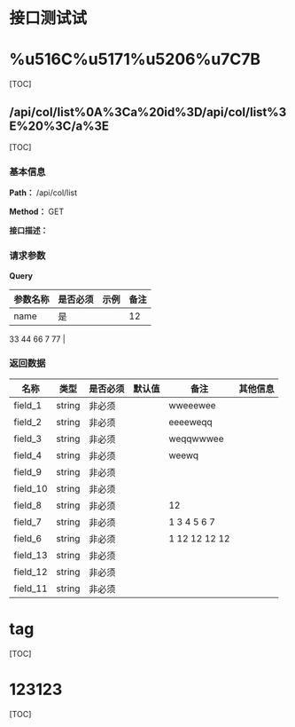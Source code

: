 
 <h1 class="curproject-name"> 接口测试试 </h1> 
 


# %u516C%u5171%u5206%u7C7B
[TOC]


## /api/col/list%0A%3Ca%20id%3D/api/col/list%3E%20%3C/a%3E
[TOC]

### 基本信息

**Path：** /api/col/list

**Method：** GET

**接口描述：**


### 请求参数
**Query**

| 参数名称  |  是否必须 | 示例  | 备注  |
| ------------ | ------------ | ------------ | ------------ |
| name | 是  |   |  12
33
44
66
7
77 |

### 返回数据

<table>
  <thead class="ant-table-thead">
    <tr>
      <th key=name>名称</th><th key=type>类型</th><th key=required>是否必须</th><th key=default>默认值</th><th key=desc>备注</th><th key=sub>其他信息</th>
    </tr>
  </thead><tbody className="ant-table-tbody"><tr key=0-0><td key=0><span style="padding-left: 0px"><span style="color: #8c8a8a"></span> field_1</span></td><td key=1><span>string</span></td><td key=2>非必须</td><td key=3></td><td key=4><span>wweeewee</span></td><td key=5></td></tr><tr key=0-1><td key=0><span style="padding-left: 0px"><span style="color: #8c8a8a"></span> field_2</span></td><td key=1><span>string</span></td><td key=2>非必须</td><td key=3></td><td key=4><span>eeeeweqq</span></td><td key=5></td></tr><tr key=0-2><td key=0><span style="padding-left: 0px"><span style="color: #8c8a8a"></span> field_3</span></td><td key=1><span>string</span></td><td key=2>非必须</td><td key=3></td><td key=4><span>weqqwwwee</span></td><td key=5></td></tr><tr key=0-3><td key=0><span style="padding-left: 0px"><span style="color: #8c8a8a"></span> field_4</span></td><td key=1><span>string</span></td><td key=2>非必须</td><td key=3></td><td key=4><span>weewq</span></td><td key=5></td></tr><tr key=0-4><td key=0><span style="padding-left: 0px"><span style="color: #8c8a8a"></span> field_9</span></td><td key=1><span>string</span></td><td key=2>非必须</td><td key=3></td><td key=4><span></span></td><td key=5></td></tr><tr key=0-5><td key=0><span style="padding-left: 0px"><span style="color: #8c8a8a"></span> field_10</span></td><td key=1><span>string</span></td><td key=2>非必须</td><td key=3></td><td key=4><span></span></td><td key=5></td></tr><tr key=0-6><td key=0><span style="padding-left: 0px"><span style="color: #8c8a8a"></span> field_8</span></td><td key=1><span>string</span></td><td key=2>非必须</td><td key=3></td><td key=4><span>12</span></td><td key=5></td></tr><tr key=0-7><td key=0><span style="padding-left: 0px"><span style="color: #8c8a8a"></span> field_7</span></td><td key=1><span>string</span></td><td key=2>非必须</td><td key=3></td><td key=4><span>1
3
4
5
6
7</span></td><td key=5></td></tr><tr key=0-8><td key=0><span style="padding-left: 0px"><span style="color: #8c8a8a"></span> field_6</span></td><td key=1><span>string</span></td><td key=2>非必须</td><td key=3></td><td key=4><span>1
12
12
12
12</span></td><td key=5></td></tr><tr key=0-9><td key=0><span style="padding-left: 0px"><span style="color: #8c8a8a"></span> field_13</span></td><td key=1><span>string</span></td><td key=2>非必须</td><td key=3></td><td key=4><span></span></td><td key=5></td></tr><tr key=0-10><td key=0><span style="padding-left: 0px"><span style="color: #8c8a8a"></span> field_12</span></td><td key=1><span>string</span></td><td key=2>非必须</td><td key=3></td><td key=4><span></span></td><td key=5></td></tr><tr key=0-11><td key=0><span style="padding-left: 0px"><span style="color: #8c8a8a"></span> field_11</span></td><td key=1><span>string</span></td><td key=2>非必须</td><td key=3></td><td key=4><span></span></td><td key=5></td></tr>
               </tbody>
              </table>
            
# tag
[TOC]


# 123123
[TOC]

